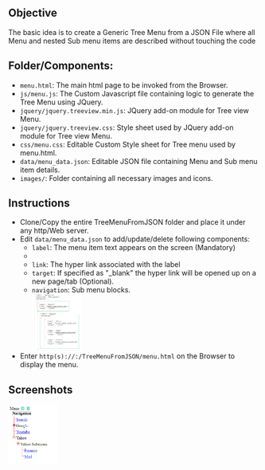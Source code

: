 <h2>Objective</h2>
The basic idea is to create a Generic Tree Menu from a JSON File where all Menu and nested Sub menu items are described without touching the code
<h2>Folder/Components:</h2>
<ul>
<li><code>menu.html</code>: The main html page to be invoked from the Browser.</li>
<li><code>js/menu.js</code>: The Custom Javascript file containing logic to generate the Tree Menu using JQuery.</li>
<li><code>jquery/jquery.treeview.min.js</code>: JQuery add-on module for Tree view Menu.</li>
<li><code>jquery/jquery.treeview.css</code>: Style sheet used by JQuery add-on module for Tree view Menu.</li>
<li><code>css/menu.css</code>: Editable Custom Style sheet for Tree menu used by menu.html.</li>
<li><code>data/menu_data.json</code>: Editable JSON file containing Menu and Sub menu item details.</li>
<li><code>images/</code>: Folder containing all necessary images and icons.</li>
</ul>
<h2>Instructions</h2>
<ul>
<li>Clone/Copy the entire TreeMenuFromJSON folder and place it under any http/Web server.</li>
<li>Edit <code>data/menu_data.json</code> to add/update/delete following components:
<ul>
<li><code>label</code>: The menu item text appears on the screen (Mandatory)<li>
<li><code>link</code>: The hyper link associated with the label</li>
<li><code>target</code>: If specified as "_blank" the hyper link will be opened up on a new page/tab (Optional).</li>
<li><code>navigation</code>: Sub menu blocks.<br><img src="screenshots/menu_data.png" width="100"></li>
</ul>
</li>
<li>Enter <code>http(s)://<host_server_fqdn>:<port>/TreeMenuFromJSON/menu.html</code> on the Browser to display the menu.</li>
</ul>
<h2>Screenshots</h2>
<img src="screenshots/menu.png" width="100">



